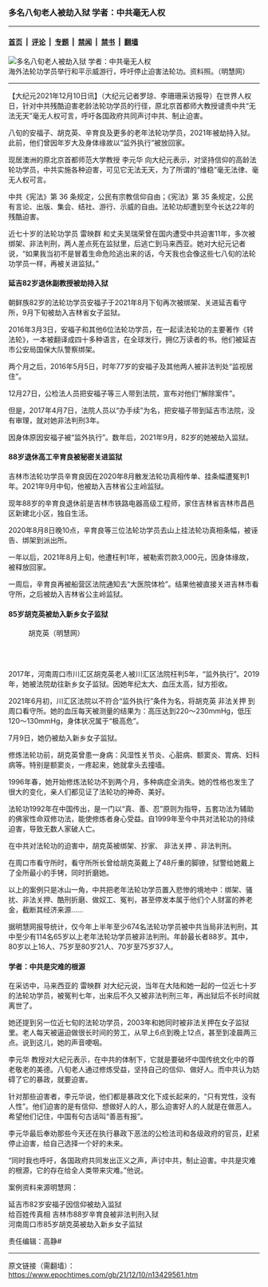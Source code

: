### 多名八旬老人被劫入狱 学者：中共毫无人权

---

#### [首页](../../../..?n13429561) &nbsp;|&nbsp; [评论](../../../../../epoch-comment?n13429561) &nbsp;|&nbsp; [专题](../../../../../epoch-special?n13429561) &nbsp;|&nbsp; [禁闻](../../../../../epoch-news?n13429561) &nbsp;|&nbsp; [禁书](../../../../../books?n13429561) &nbsp;|&nbsp; [翻墙](https://github.com/gfw-breaker/nogfw/blob/master/README.md?n13429561)


<div><img alt="多名八旬老人被劫入狱 学者：中共毫无人权" class="attachment-djy_600_400 size-djy_600_400 wp-post-image" src="https://i.epochtimes.com/assets/uploads/2021/12/id13430046-2012-7-14-cmh-dc-parade-01-600x400.jpg"/>
<div class="caption">
 海外法轮功学员举行和平示威游行，呼吁停止迫害法轮功。资料照。（明慧网）
</div></div><hr/><div class="post_content" id="artbody" itemprop="articleBody">
 <!-- article content begin -->
 <p>
  【大纪元2021年12月10日讯】（大纪元记者罗琼、李珊珊采访报导）在世界人权日，针对中共残酷迫害老龄法轮功学员的行径，原北京首都师大教授谴责中共“无法无天”毫无人权可言，呼吁各国政府共同声讨中共、制止迫害。
 </p>
 <p>
  八旬的安福子、胡克英、辛育良及更多的老年法轮功学员，2021年被劫持入狱。此前，他们曾因年岁大及身体缘故以“监外执行”被放回家。
 </p>
 <p>
  现居澳洲的原北京首都师范大学教授
  <ok href="https://www.epochtimes.com/gb/tag/%E6%9D%8E%E5%85%83%E5%8D%8E.html">
   李元华
  </ok>
  向大纪元表示，对坚持信仰的高龄法轮功学员，中共实施各种迫害，可见它无法无天，为了所谓的“维稳”毫无法律、毫无人权可言。
 </p>
 <p>
  中共《宪法》第
  <span lang="EN-US">
   36
  </span>
  条规定，公民有宗教信仰自由；《宪法》第
  <span lang="EN-US">
   35
  </span>
  条规定，公民有言论、出版、集会、结社、游行、示威的自由。法轮功却遭到至今长达22年的残酷迫害。
 </p>
 <p>
  近七十岁的法轮功学员
  <ok href="https://www.epochtimes.com/gb/tag/%E9%9B%B7%E6%98%A0%E7%BE%A4.html">
   雷映群
  </ok>
  和丈夫吴瑞荣曾在国内遭受中共迫害11年，多次被绑架、非法判刑，两人差点死在监狱里，后逃亡到马来西亚。她对大纪元记者说，“如果我当初不是冒着生命危险逃出来的话，今天我也会像这些七八旬的法轮功学员一样，再被关进监狱。”
 </p>
 <h4 class="title">
  延吉82岁退休副教授被劫持入狱
 </h4>
 <p>
  朝鲜族82岁的法轮功学员安福子于2021年8月下旬再次被绑架、关进延吉看守所，9月下旬被劫入吉林省女子监狱。
 </p>
 <p>
  2016年3月3日，安福子和其他6位法轮功学员，在一起读法轮功的主要著作《转法轮》，一本被翻译成四十多种语言，在全球发行，拥亿万读者的书。他们被延吉市公安局国保大队警察绑架。
 </p>
 <p>
  两个月之后，2016年5月5日，时年77岁的安福子及其他两人被非法判处“监视居住”。
 </p>
 <p>
  12月27日，公检法人员把安福子等三人带到法院，宣布对他们“解除案件”。
 </p>
 <p>
  但是，2017年4月7日，法院人员以“办手续”为名，把安福子带到延吉市法院，没有审理，就对她非法判刑3年。
 </p>
 <p>
  因身体原因安福子被“监外执行”。数年后，2021年9月，82岁的她被劫入监狱。
 </p>
 <h4 class="title">
  88岁退休高工辛育良被秘密关进监狱
 </h4>
 <p>
  吉林市法轮功学员辛育良因在2020年8月散发法轮功真相传单、挂条幅遭冤判1年。2021年9月中旬，他被劫入吉林省公主岭监狱。
 </p>
 <p>
  现年88岁的辛育良退休前是吉林市铁路电器高级工程师，家住吉林省吉林市昌邑区新建北小区，独自生活。
 </p>
 <p>
  2020年8月8日晚10点，辛育良等三位法轮功学员去山上挂法轮功真相条幅，被诬告、绑架到派出所。
 </p>
 <p>
  一年以后，2021年8月上旬，他遭枉判1年，被勒索罚款3,000元，因身体缘故，被释放回家。
 </p>
 <p>
  一周后，辛育良再被船营区法院通知去“大医院体检”。结果他被直接关进吉林市看守所，之后被劫入吉林省公主岭监狱。
 </p>
 <h4>
  85岁胡克英被劫入新乡女子监狱
 </h4>
 <figure aria-describedby="caption-attachment-13429567" class="wp-caption aligncenter" id="attachment_13429567" style="width: 200px">
  <ok href="https://i.epochtimes.com/assets/uploads/2021/12/id13429567-2021-10-3-minghui-henan-hukeying-01.jpeg" target="_blank">
   <img alt="" class="size-full wp-image-13429567" src="https://i.epochtimes.com/assets/uploads/2021/12/id13429567-2021-10-3-minghui-henan-hukeying-01.jpeg"/>
  </ok>
  <br/><figcaption class="wp-caption-text" id="caption-attachment-13429567">
   胡克英（明慧网）
  </figcaption><br/>
 </figure><br/>
 <p>
  2017年，河南周口市川汇区胡克英老人被川汇区法院枉判5年，“监外执行”。2019年，她被法院劫往新乡女子监狱。因她年纪太大、血压太高，狱方拒收。
 </p>
 <p>
  2021年6月初，川汇区法院以不符合“监外执行”条件为名，将胡克英
  <ok href="https://www.epochtimes.com/gb/tag/%E9%9D%9E%E6%B3%95%E5%85%B3%E6%8A%BC.html">
   非法关押
  </ok>
  到周口看守所。她的血压每天被测量的结果为：高压达到220～230mmHg，低压120～130mmHg，身体状况属于“极高危”。
 </p>
 <p>
  7月9日，她仍被劫入新乡女子监狱。
 </p>
 <p>
  修炼法轮功前，胡克英曾患一身病：风湿性关节炎、心脏病、额窦炎、胃病、妇科病等。特别是额窦炎，一疼起来，她就拿头去撞墙。
 </p>
 <p>
  1996年春，她开始修炼法轮功不到两个月，多种病症全消失。她的性格也发生了很大的变化，亲人们都见证了法轮功的神奇、美好。
 </p>
 <p>
  法轮功1992年在中国传出，是一门以“真、善、忍”原则为指导，五套功法为辅助的佛家性命双修功法，能使修炼者身心受益。自1999年至今中共对法轮功的持续迫害，导致无数人家破人亡。
 </p>
 <p>
  在中共对法轮功的迫害中，胡克英被绑架、抄家、
  <ok href="https://www.epochtimes.com/gb/tag/%E9%9D%9E%E6%B3%95%E5%85%B3%E6%8A%BC.html">
   非法关押
  </ok>
  、非法判刑。
 </p>
 <p>
  在周口市看守所时，看守所所长曾给胡克英戴上了48斤重的脚镣，狱警给她戴上了全所最小的手铐，同时折磨她。
 </p>
 <p>
  以上的案例只是冰山一角，中共把老年法轮功学员置入悲惨的境地中：绑架、骚扰、非法关押、酷刑折磨、做奴工、冤判，甚至停发本属于他们个人财富的养老金，截断其经济来源……
 </p>
 <p>
  据明慧网报导统计，仅今年上半年至少674名法轮功学员被中共当局非法判刑，其中至少有114名65岁以上老年法轮功学员被非法判刑。年龄最长者88岁。其中，80岁以上16人、75岁至80岁21人、70岁至75岁37人。
 </p>
 <h4>
  学者：中共是灾难的根源
 </h4>
 <p class="title">
  在采访中，马来西亚的
  <ok href="https://www.epochtimes.com/gb/tag/%E9%9B%B7%E6%98%A0%E7%BE%A4.html">
   雷映群
  </ok>
  对大纪元说，当年在大陆和她一起的一位近七十岁的法轮功学员，被冤判七年，出来后不久又被非法判刑三年，再出狱后不长时间就离世了。
 </p>
 <p class="title">
  她还提到另一位近七旬的法轮功学员，2003年和她同时被非法关押在女子监狱里。老人每天被逼迫做很长时间的劳工，从早上6点到晚上12点，甚至到凌晨两三点。说到这儿，她的声音哽咽。
 </p>
 <p class="title">
  <ok href="https://www.epochtimes.com/gb/tag/%E6%9D%8E%E5%85%83%E5%8D%8E.html">
   李元华
  </ok>
  教授对大纪元表示，在中共的体制下，它就是要破坏中国传统文化中的尊老敬老的美德。八旬老人通过修炼受益，坚持自己的信仰、做好人。而中共认为妨碍了它的暴政，就要迫害。
 </p>
 <p class="title">
  针对那些迫害者，李元华说，他们都是暴政文化下成长起来的，“只有党性，没有人性”。他们迫害的是有信仰、想做好人的人，那么迫害好人的人就是在做恶人。希望他们记住，中国有句古话叫“善恶有报”。
 </p>
 <p class="title">
  李元华最后奉劝那些今天还在执行暴政下恶法的公检法司和各级政府的官员，赶紧停止迫害，给自己选择一个好的未来。
 </p>
 <p class="title">
  “同时我也呼吁，各国政府共同发出正义之声，声讨中共，制止迫害。中共是灾难的根源，它的存在给全人类带来灾难。”他说。
 </p>
 <p>
  案例资料来源明慧网：
 </p>
 <p>
  <ok href="http://big5.minghui.org/mh/articles/2021/10/22/%E5%BB%B6%E5%90%89%E5%B8%8282%E6%AD%B2%E5%AE%89%E7%A6%8F%E5%AD%90%E5%9B%A0%E4%BF%A1%E4%BB%B0%E8%A2%AB%E5%8A%AB%E5%85%A5%E7%9B%A3%E7%8D%84-432772.html">
   延吉市82岁安福子因信仰被劫入监狱
   <br/>
  </ok>
  <ok href="http://big5.minghui.org/mh/articles/2021/11/4/%E7%B5%A6%E7%99%BE%E5%A7%93%E5%82%B3%E7%9C%9F%E7%9B%B8-%E5%90%89%E6%9E%97%E5%B8%8288%E6%AD%B2%E8%BE%9B%E8%82%B2%E8%89%AF%E8%A2%AB%E9%9D%9E%E6%B3%95%E5%88%A4%E5%88%91%E5%85%A5%E7%8D%84-433232.html">
   给百姓传真相 吉林市88岁辛育良被非法判刑入狱
   <br/>
  </ok>
  <ok href="https://big5.minghui.org/mh/articles/2021/10/4/河南周口市85岁胡克英被劫入新乡女子监狱-432179.html">
   河南周口市85岁胡克英被劫入新乡女子监狱
  </ok>
  <ok href="http://big5.minghui.org/mh/articles/2021/11/4/%E7%B5%A6%E7%99%BE%E5%A7%93%E5%82%B3%E7%9C%9F%E7%9B%B8-%E5%90%89%E6%9E%97%E5%B8%8288%E6%AD%B2%E8%BE%9B%E8%82%B2%E8%89%AF%E8%A2%AB%E9%9D%9E%E6%B3%95%E5%88%A4%E5%88%91%E5%85%A5%E7%8D%84-433232.html">
   <br/>
  </ok>
 </p>
 <p>
  责任编辑：高静#
 </p>
 <!-- article content end -->
 <div id="below_article_ad">
 </div>
</div>


---

原文链接（需翻墙）：https://www.epochtimes.com/gb/21/12/10/n13429561.htm